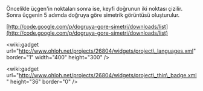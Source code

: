 Öncelikle üçgen'in noktaları sonra ise, keyfi doğrunun iki noktası çizilir. Sonra üçgenin 5 adımda doğruya göre simetrik görüntüsü oluşturulur.

[http://code.google.com/p/dogruya-gore-simetri/downloads/list](http://code.google.com/p/dogruya-gore-simetri/downloads/list)

&lt;wiki:gadget url="http://www.ohloh.net/projects/26804/widgets/project\_languages.xml" border="1" width="400" height="300" /&gt;

&lt;wiki:gadget url="http://www.ohloh.net/projects/26804/widgets/project\_thin\_badge.xml" height="36"  border="0" /&gt;